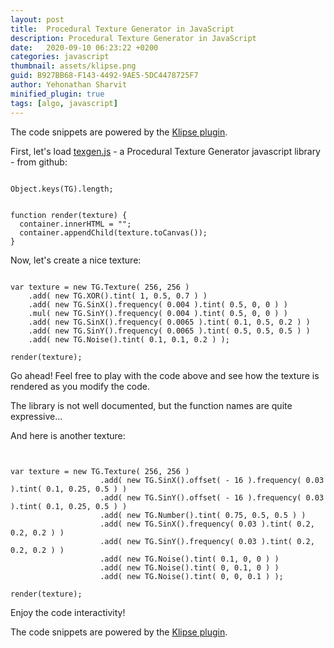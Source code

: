 ```yaml
---
layout: post
title:  Procedural Texture Generator in JavaScript
description: Procedural Texture Generator in JavaScript
date:   2020-09-10 06:23:22 +0200
categories: javascript
thumbnail: assets/klipse.png
guid: B927BB68-F143-4492-9AE5-5DC4478725F7
author: Yehonathan Sharvit
minified_plugin: true
tags: [algo, javascript]
---
```



The code snippets are powered by the [Klipse plugin](https://github.com/viebel/klipse).

First, let's load [texgen.js](https://github.com/mrdoob/texgen.js) - a Procedural Texture Generator javascript library - from github:

<pre>
<code class="language-eval-js" data-external-libs="https://raw.githubusercontent.com/mrdoob/texgen.js/master/src/TexGen.js">
Object.keys(TG).length;
</code></pre>

<pre class="hidden">
<code class="language-eval-js">
function render(texture) {
  container.innerHTML = "";  
  container.appendChild(texture.toCanvas());
}
</code></pre>

Now, let's create a nice texture:

<pre>
<code class="language-eval-js" data-preamble="container =document.getElementById('c0');">
var texture = new TG.Texture( 256, 256 )
    .add( new TG.XOR().tint( 1, 0.5, 0.7 ) )
    .add( new TG.SinX().frequency( 0.004 ).tint( 0.5, 0, 0 ) )
    .mul( new TG.SinY().frequency( 0.004 ).tint( 0.5, 0, 0 ) )
    .add( new TG.SinX().frequency( 0.0065 ).tint( 0.1, 0.5, 0.2 ) )
    .add( new TG.SinY().frequency( 0.0065 ).tint( 0.5, 0.5, 0.5 ) )
    .add( new TG.Noise().tint( 0.1, 0.1, 0.2 ) );

render(texture);
</code></pre>

<div id="c0"></div>

Go ahead! Feel free to play with the code above and see how the texture is rendered as you modify the code.

The library is not well documented, but the function names are quite expressive...


And here is another texture:

<pre>
<code class="language-eval-js" data-preamble="container =document.getElementById('c1');">

var texture = new TG.Texture( 256, 256 )
					.add( new TG.SinX().offset( - 16 ).frequency( 0.03 ).tint( 0.1, 0.25, 0.5 ) )
					.add( new TG.SinY().offset( - 16 ).frequency( 0.03 ).tint( 0.1, 0.25, 0.5 ) )
					.add( new TG.Number().tint( 0.75, 0.5, 0.5 ) )
					.add( new TG.SinX().frequency( 0.03 ).tint( 0.2, 0.2, 0.2 ) )
					.add( new TG.SinY().frequency( 0.03 ).tint( 0.2, 0.2, 0.2 ) )
					.add( new TG.Noise().tint( 0.1, 0, 0 ) )
					.add( new TG.Noise().tint( 0, 0.1, 0 ) )
					.add( new TG.Noise().tint( 0, 0, 0.1 ) );

render(texture);
</code></pre>

<div id="c1"></div>

Enjoy the code interactivity!

The code snippets are powered by the [Klipse plugin](https://github.com/viebel/klipse).

<style>
canvas {
  border: rgb(35, 41, 45) 1px solid;
  margin: 10px 20px;
}
			
</style>

